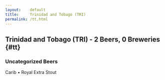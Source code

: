 ```yaml
---
layout:    default
title:     Trinidad and Tobago (TRI)
permalink: /tt.html
---
```


## Trinidad and Tobago (TRI) - 2 Beers, 0 Breweries {#tt}



### Uncategorized Beers

Carib   • Royal Extra Stout  



 
